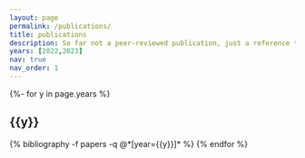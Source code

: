 ```yaml
---
layout: page
permalink: /publications/
title: publications
description: So far not a peer-reviewed publication, just a reference to the lasp2 project.
years: [2022,2023]
nav: true
nav_order: 1
---
```

<!-- _pages/publications.md -->
<div class="publications">

{%- for y in page.years %}
  <h2 class="year">{{y}}</h2>
  {% bibliography -f papers -q @*[year={{y}}]* %}
{% endfor %}

</div>
